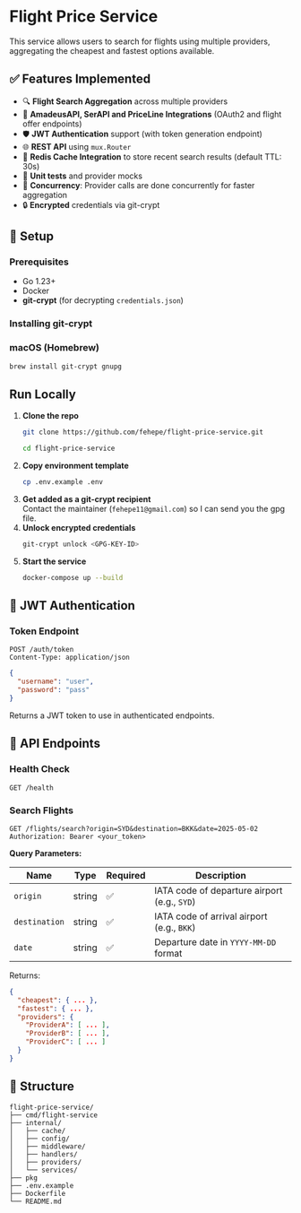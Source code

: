 # Flight Price Service

This service allows users to search for flights using multiple providers, aggregating the cheapest and fastest options available.

## ✅ Features Implemented

- 🔍 **Flight Search Aggregation** across multiple providers
- 📡 **AmadeusAPI, SerAPI and PriceLine Integrations** (OAuth2 and flight offer endpoints)
- 🛡️ **JWT Authentication** support (with token generation endpoint)
- 🌐 **REST API** using `mux.Router`
- 💾 **Redis Cache Integration** to store recent search results (default TTL: 30s)
- 🧪 **Unit tests** and provider mocks
- 🧠 **Concurrency**: Provider calls are done concurrently for faster aggregation
- 🔒 **Encrypted** credentials via git-crypt

## 🔧 Setup

### Prerequisites
- Go 1.23+
- Docker
- **git‑crypt** (for decrypting `credentials.json`)

### Installing git‑crypt

### macOS (Homebrew)
```bash
brew install git-crypt gnupg
```

## Run Locally

1. **Clone the repo**
   ```bash
   git clone https://github.com/fehepe/flight-price-service.git
   
   cd flight-price-service
   ```
2. **Copy environment template**
   ```bash
   cp .env.example .env
   ```
3. **Get added as a git‑crypt recipient**  
   Contact the maintainer (`fehepe11@gmail.com`) so I can send you the gpg file.
4. **Unlock encrypted credentials**
   ```bash
   git-crypt unlock <GPG-KEY-ID>
   ```
5. **Start the service**
   ```bash
   docker-compose up --build
   ```

## 🔐 JWT Authentication

### Token Endpoint
```
POST /auth/token
Content-Type: application/json
```
```json
{
  "username": "user",
  "password": "pass"
}
```
Returns a JWT token to use in authenticated endpoints.

## 📘 API Endpoints

### Health Check
```http
GET /health
```

### Search Flights
```http
GET /flights/search?origin=SYD&destination=BKK&date=2025-05-02
Authorization: Bearer <your_token>
```
**Query Parameters:**

| Name            | Type    | Required | Description                                 |
|-----------------|---------|----------|---------------------------------------------|
| `origin`        | string  | ✅       | IATA code of departure airport (e.g., `SYD`) |
| `destination`   | string  | ✅       | IATA code of arrival airport (e.g., `BKK`)   |
| `date`| string  | ✅       | Departure date in `YYYY-MM-DD` format        |

Returns:
```json
{
  "cheapest": { ... },
  "fastest": { ... },
  "providers": {
    "ProviderA": [ ... ],
    "ProviderB": [ ... ],
    "ProviderC": [ ... ]
  }
}
```

## 📂 Structure

```
flight-price-service/
├── cmd/flight-service
├── internal/
│   ├── cache/  
│   ├── config/                 
│   ├── middleware/       
│   ├── handlers/
│   ├── providers/
│   └── services/
├── pkg
├── .env.example
├── Dockerfile
└── README.md
```
